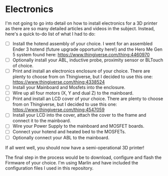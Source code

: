 # Electronics

I'm not going to go into detail on how to install electronics for a 3D printer as there are so many detailed articles and videos in the subject. Instead, here's a quick to-do list of what I had to do:

- [ ] Install the hotend assembly of your choice. I went for an assembled Ender 3 hotend (future upgrade opportunity here!) and the Hero Me Gen 5 system found here: https://www.thingiverse.com/thing:4460970
- [ ] Optionally install your ABL, inductive probe, proximity sensor or BLTouch of choice.
- [ ] Print and install an electronics enclosure of your choice. There are plenty to choose from on Thingiverse, but I decided to use this one: https://www.thingiverse.com/thing:4338524
- [ ] Install your Mainboard and Mosfets into the enclosure.
- [ ] Wire up all four motors (X, Y and dual Z) to the mainboard.
- [ ] Print and install an LCD cover of your choice. There are plenty to choose from on Thingiverse, but I decided to use this one: https://www.thingiverse.com/thing:4547059
- [ ] Install your LCD into the cover, attach the cover to the frame and connect it to the mainboard.
- [ ] Wire your Power Supply to the mainboard and MOSFET boards.
- [ ] Connect your hotend and heated bed to the MOSFETs.
- [ ] Optionally connect your ABL to the mainboard.

If all went well, you should now have a semi-operational 3D printer!

The final step in the process would be to download, configure and flash the Firmware of your choice. I'm using Marlin and have included the configuration files I used in this repository.
